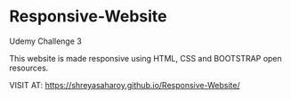 # Responsive-Website
 
Udemy Challenge 3

This website is made responsive using HTML, CSS and BOOTSTRAP open resources.

VISIT AT: https://shreyasaharoy.github.io/Responsive-Website/

